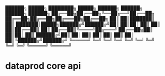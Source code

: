 
██████╗  █████╗ ████████╗ █████╗       ██████╗ ██████╗  ██████╗ ██████╗ 
██╔══██╗██╔══██╗╚══██╔══╝██╔══██╗      ██╔══██╗██╔══██╗██╔═══██╗██╔══██╗
██║  ██║███████║   ██║   ███████║█████╗██████╔╝██████╔╝██║   ██║██║  ██║
██║  ██║██╔══██║   ██║   ██╔══██║╚════╝██╔═══╝ ██╔══██╗██║   ██║██║  ██║
██████╔╝██║  ██║   ██║   ██║  ██║      ██║     ██║  ██║╚██████╔╝██████╔╝
╚═════╝ ╚═╝  ╚═╝   ╚═╝   ╚═╝  ╚═╝      ╚═╝     ╚═╝  ╚═╝ ╚═════╝ ╚═════╝ 
                   
# dataprod core api
